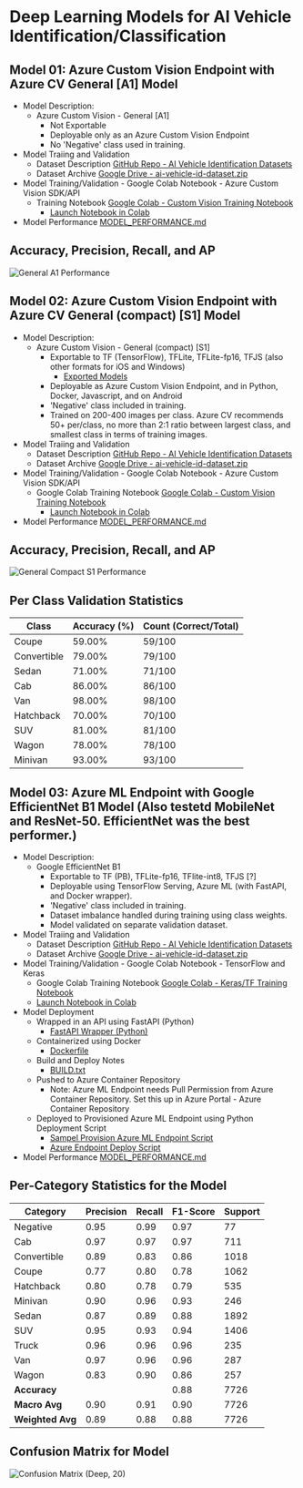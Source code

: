 # Deep Learning Models for AI Vehicle Identification/Classification

## Model 01: Azure Custom Vision Endpoint with Azure CV General [A1]  Model

- Model Description:
  - Azure Custom Vision - General [A1]
    - Not Exportable
    - Deployable only as an Azure Custom Vision Endpoint
    - No 'Negative' class used in training.
- Model Traiing and Validation
  - Dataset Description [GitHub Repo - AI Vehicle Identification Datasets](https://github.com/Astrotope/mr-level-05-fsd-mission-01-datasets)
  - Dataset Archive [Google Drive - ai-vehicle-id-dataset.zip](https://drive.google.com/file/d/1o8ZxFqylNY37aoDljaFLhQDxv_iu9PdI/view?usp=drive_link)
- Model Training/Validation - Google Colab Notebook - Azure Custom Vision SDK/API
  - Training Notebook [Google Colab - Custom Vision Training Notebook](mr_level_05_fsd_mission_01_ai_id_train_cv_model.ipynb)
    - [Launch Notebook in Colab](https://colab.research.google.com/drive/1VAEKGBNkQxk8TRcKKLtTfNUpM8_Jj-Rl?usp=sharing)
- Model Performance [MODEL_PERFORMANCE.md](custom-vision/MODEL_PERFORMANCE.md)

## Accuracy, Precision, Recall, and AP

![General A1 Performance](./images/General-A1-Performance.png)

## Model 02: Azure Custom Vision Endpoint with Azure CV General (compact) [S1]  Model

- Model Description:
  - Azure Custom Vision - General (compact) [S1]
    - Exportable to TF (TensorFlow), TFLite, TFLite-fp16, TFJS (also other formats for iOS and Windows)
      - [Exported Models](custom-vision/model-files)
    - Deployable as Azure Custom Vision Endpoint, and in Python, Docker, Javascript, and on Android
    - 'Negative' class included in training.
    - Trained on 200-400 images per class. Azure CV recommends 50+ per/class, no more than 2:1 ratio between largest class, and smallest class in terms of training images.
- Model Traiing and Validation
  - Dataset Description [GitHub Repo - AI Vehicle Identification Datasets](https://github.com/Astrotope/mr-level-05-fsd-mission-01-datasets)
  - Dataset Archive [Google Drive - ai-vehicle-id-dataset.zip](https://drive.google.com/file/d/1o8ZxFqylNY37aoDljaFLhQDxv_iu9PdI/view?usp=drive_link)
- Model Training/Validation - Google Colab Notebook - Azure Custom Vision SDK/API
  - Google Colab Training Notebook [Google Colab - Custom Vision Training Notebook](mr_level_05_fsd_mission_01_ai_id_train_cv_model.ipynb)
    - [Launch Notebook in Colab](https://colab.research.google.com/drive/1VAEKGBNkQxk8TRcKKLtTfNUpM8_Jj-Rl?usp=sharing)
- Model Performance [MODEL_PERFORMANCE.md](custom-vision/MODEL_PERFORMANCE.md)

## Accuracy, Precision, Recall, and AP

![General Compact S1 Performance](./images/General-compact-S1-Performance.png)

## Per Class Validation Statistics

| Class         | Accuracy (%) | Count (Correct/Total) |
|---------------|--------------|------------------------|
| Coupe         | 59.00%       | 59/100                |
| Convertible   | 79.00%       | 79/100                |
| Sedan         | 71.00%       | 71/100                |
| Cab           | 86.00%       | 86/100                |
| Van           | 98.00%       | 98/100                |
| Hatchback     | 70.00%       | 70/100                |
| SUV           | 81.00%       | 81/100                |
| Wagon         | 78.00%       | 78/100                |
| Minivan       | 93.00%       | 93/100                |


## Model 03: Azure ML Endpoint with Google EfficientNet B1 Model (Also testetd MobileNet and ResNet-50. EfficientNet was the best performer.)

- Model Description:
  - Google EfficientNet B1
    - Exportable to TF (PB), TFLite-fp16, TFlite-int8, TFJS [?]
    - Deployable using TensorFlow Serving, Azure ML (with FastAPI, and Docker wrapper).
    - 'Negative' class included in training.
    - Dataset imbalance handled during training using class weights.
    - Model validated on separate validation dataset.
- Model Traiing and Validation
  - Dataset Description [GitHub Repo - AI Vehicle Identification Datasets](https://github.com/Astrotope/mr-level-05-fsd-mission-01-datasets)
  - Dataset Archive [Google Drive - ai-vehicle-id-dataset.zip](https://drive.google.com/file/d/1o8ZxFqylNY37aoDljaFLhQDxv_iu9PdI/view?usp=drive_link)
- Model Training/Validation - Google Colab Notebook - TensorFlow and Keras
  - Google Colab Training Notebook [Google Colab - Keras/TF Training Notebook](mr_level_05_fsd_mission_01_ai_id_train_efficientnet_B1.ipynb)
  - [Launch Notebook in Colab](https://colab.research.google.com/drive/15wRCjwO4vH2VlBnsFZ-5k4z196p5b6gV?usp=sharing)
- Model Deployment
  - Wrapped in an API using FastAPI (Python)
    - [FastAPI Wrapper (Python)](tf-keras-efficient-net/api.py)
  - Containerized using Docker 
    - [Dockerfile](tf-keras-efficient-net/Dockerfile)
  - Build and Deploy Notes 
    - [BUILD.txt](tf-keras-efficient-net/BUILD.txt)
  - Pushed to Azure Container Repository
    - Note: Azure ML Endpoint needs Pull Permission from Azure Container Repository. Set this up in Azure Portal - Azure Container Repository
  - Deployed to Provisioned Azure ML Endpoint using Python Deployment Script 
    - [Sampel Provision Azure ML Endpoint Script](tf-keras-efficient-net/azure-create-ml-endpoint.py)
    - [Azure Endpoint Deploy Script](tf-keras-efficient-net/deploy-endpoint-ai-vehicle-id.py)
- Model Performance [MODEL_PERFORMANCE.md](tf-keras-efficient-net/MODEL_PERFORMANCE.md)

## Per-Category Statistics for the Model

| Category       | Precision | Recall | F1-Score | Support |
|----------------|-----------|--------|----------|---------|
| Negative       | 0.95      | 0.99   | 0.97     | 77      |
| Cab            | 0.97      | 0.97   | 0.97     | 711     |
| Convertible    | 0.89      | 0.83   | 0.86     | 1018    |
| Coupe          | 0.77      | 0.80   | 0.78     | 1062    |
| Hatchback      | 0.80      | 0.78   | 0.79     | 535     |
| Minivan        | 0.90      | 0.96   | 0.93     | 246     |
| Sedan          | 0.87      | 0.89   | 0.88     | 1892    |
| SUV            | 0.95      | 0.93   | 0.94     | 1406    |
| Truck          | 0.96      | 0.96   | 0.96     | 235     |
| Van            | 0.97      | 0.96   | 0.96     | 287     |
| Wagon          | 0.83      | 0.90   | 0.86     | 257     |
| **Accuracy**   |           |        | 0.88     | 7726    |
| **Macro Avg**  | 0.90      | 0.91   | 0.90     | 7726    |
| **Weighted Avg** | 0.89    | 0.88   | 0.88     | 7726    |

## Confusion Matrix for Model

![Confusion Matrix (Deep, 20)](./images/confusion-matrix-deep-20.png)

